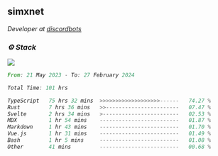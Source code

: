 <h2>simxnet</h2>
<p><em>Developer at <a href="https://github.com/dbotslist">discordbots</a></p>

### ⚙️ Stack
![](https://skillicons.dev/icons?i=git,docker,js,ts,cloudflare,css,deno,express,cpp,rust,arduino,graphql,html,nestjs,react,apollo,bash,lua,nextjs,nodejs,ps,powershell,neovim,postgres,tailwind,prisma)

<!--START_SECTION:waka-->

```rust
From: 21 May 2023 - To: 27 February 2024

Total Time: 101 hrs

TypeScript   75 hrs 32 mins  >>>>>>>>>>>>>>>>>>>------   74.27 %
Rust         7 hrs 36 mins   >>-----------------------   07.47 %
Svelte       2 hrs 34 mins   >------------------------   02.53 %
MDX          1 hr 54 mins    -------------------------   01.87 %
Markdown     1 hr 43 mins    -------------------------   01.70 %
Vue.js       1 hr 31 mins    -------------------------   01.49 %
Bash         1 hr 5 mins     -------------------------   01.08 %
Other        41 mins         -------------------------   00.68 %
```

<!--END_SECTION:waka-->


<!--
<p align="center">
     <a href="https://discord.gg/HhybNhchcC"><img src="https://invidget.switchblade.xyz/sejc7TnX6N" align="center" ><a>
</p> 
-->
